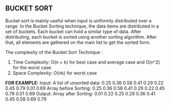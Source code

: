 ## BUCKET SORT

Bucket sort is mainly useful when input is uniformly distributed over a range. In the Bucket Sorting technique, the data items are distributed in a set of buckets. Each bucket can hold a similar type of data. After distributing, each bucket is sorted using another sorting algorithm. After that, all elements are gathered on the main list to get the sorted form.

The complexity of the Bucket Sort Technique :
1. Time Complexity: O(n + k) for best case and average case and O(n^2) for the worst case.
2. Space Complexity: O(nk) for worst case

**FOR EXAMPLE:**
Input:
A list of unsorted data: 0.25 0.36 0.58 0.41 0.29 0.22 0.45 0.79 0.01 0.69
Array before Sorting: 0.25 0.36 0.58 0.41 0.29 0.22 0.45 0.79 0.01 0.69
Output:
Array after Sorting: 0.01 0.22 0.25 0.29 0.36 0.41 0.45 0.58 0.69 0.79
